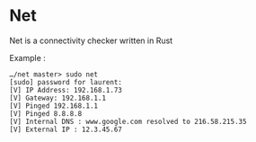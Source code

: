 # Net
Net is a connectivity checker written in Rust

Example : 
```
…/net master> sudo net
[sudo] password for laurent: 
[V] IP Address: 192.168.1.73
[V] Gateway: 192.168.1.1
[V] Pinged 192.168.1.1
[V] Pinged 8.8.8.8
[V] Internal DNS : www.google.com resolved to 216.58.215.35
[V] External IP : 12.3.45.67
```
